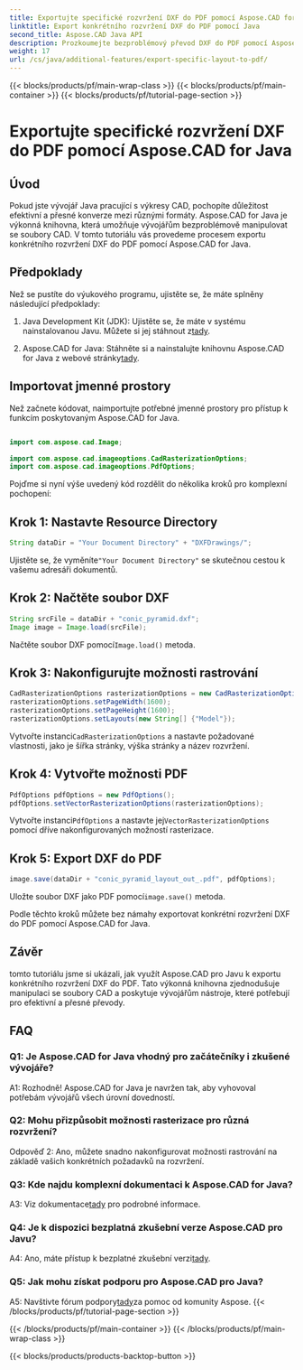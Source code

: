 ```yaml
---
title: Exportujte specifické rozvržení DXF do PDF pomocí Aspose.CAD for Java
linktitle: Export konkrétního rozvržení DXF do PDF pomocí Java
second_title: Aspose.CAD Java API
description: Prozkoumejte bezproblémový převod DXF do PDF pomocí Aspose.CAD pro Javu. Bez námahy exportujte konkrétní rozvržení s přesností.
weight: 17
url: /cs/java/additional-features/export-specific-layout-to-pdf/
---
```


{{< blocks/products/pf/main-wrap-class >}}
{{< blocks/products/pf/main-container >}}
{{< blocks/products/pf/tutorial-page-section >}}

# Exportujte specifické rozvržení DXF do PDF pomocí Aspose.CAD for Java

## Úvod

Pokud jste vývojář Java pracující s výkresy CAD, pochopíte důležitost efektivní a přesné konverze mezi různými formáty. Aspose.CAD for Java je výkonná knihovna, která umožňuje vývojářům bezproblémově manipulovat se soubory CAD. V tomto tutoriálu vás provedeme procesem exportu konkrétního rozvržení DXF do PDF pomocí Aspose.CAD for Java.

## Předpoklady

Než se pustíte do výukového programu, ujistěte se, že máte splněny následující předpoklady:

1. Java Development Kit (JDK): Ujistěte se, že máte v systému nainstalovanou Javu. Můžete si jej stáhnout z[tady](https://www.oracle.com/java/technologies/javase-downloads.html).

2.  Aspose.CAD for Java: Stáhněte si a nainstalujte knihovnu Aspose.CAD for Java z webové stránky[tady](https://releases.aspose.com/cad/java/).

## Importovat jmenné prostory

Než začnete kódovat, naimportujte potřebné jmenné prostory pro přístup k funkcím poskytovaným Aspose.CAD for Java.

```java

import com.aspose.cad.Image;

import com.aspose.cad.imageoptions.CadRasterizationOptions;
import com.aspose.cad.imageoptions.PdfOptions;
```

Pojďme si nyní výše uvedený kód rozdělit do několika kroků pro komplexní pochopení:

## Krok 1: Nastavte Resource Directory

```java
String dataDir = "Your Document Directory" + "DXFDrawings/";
```

 Ujistěte se, že vyměníte`"Your Document Directory"` se skutečnou cestou k vašemu adresáři dokumentů.

## Krok 2: Načtěte soubor DXF

```java
String srcFile = dataDir + "conic_pyramid.dxf";
Image image = Image.load(srcFile); 
```

 Načtěte soubor DXF pomocí`Image.load()` metoda.

## Krok 3: Nakonfigurujte možnosti rastrování

```java
CadRasterizationOptions rasterizationOptions = new CadRasterizationOptions();
rasterizationOptions.setPageWidth(1600);
rasterizationOptions.setPageHeight(1600);   
rasterizationOptions.setLayouts(new String[] {"Model"});
```

 Vytvořte instanci`CadRasterizationOptions` a nastavte požadované vlastnosti, jako je šířka stránky, výška stránky a název rozvržení.

## Krok 4: Vytvořte možnosti PDF

```java
PdfOptions pdfOptions = new PdfOptions();
pdfOptions.setVectorRasterizationOptions(rasterizationOptions);
```

 Vytvořte instanci`PdfOptions` a nastavte jej`VectorRasterizationOptions` pomocí dříve nakonfigurovaných možností rasterizace.

## Krok 5: Export DXF do PDF

```java
image.save(dataDir + "conic_pyramid_layout_out_.pdf", pdfOptions);
```

 Uložte soubor DXF jako PDF pomocí`image.save()` metoda.

Podle těchto kroků můžete bez námahy exportovat konkrétní rozvržení DXF do PDF pomocí Aspose.CAD for Java.

## Závěr

tomto tutoriálu jsme si ukázali, jak využít Aspose.CAD pro Javu k exportu konkrétního rozvržení DXF do PDF. Tato výkonná knihovna zjednodušuje manipulaci se soubory CAD a poskytuje vývojářům nástroje, které potřebují pro efektivní a přesné převody.

## FAQ

### Q1: Je Aspose.CAD for Java vhodný pro začátečníky i zkušené vývojáře?

A1: Rozhodně! Aspose.CAD for Java je navržen tak, aby vyhovoval potřebám vývojářů všech úrovní dovedností.

### Q2: Mohu přizpůsobit možnosti rasterizace pro různá rozvržení?

Odpověď 2: Ano, můžete snadno nakonfigurovat možnosti rastrování na základě vašich konkrétních požadavků na rozvržení.

### Q3: Kde najdu komplexní dokumentaci k Aspose.CAD for Java?

 A3: Viz dokumentace[tady](https://reference.aspose.com/cad/java/) pro podrobné informace.

### Q4: Je k dispozici bezplatná zkušební verze Aspose.CAD pro Javu?

 A4: Ano, máte přístup k bezplatné zkušební verzi[tady](https://releases.aspose.com/).

### Q5: Jak mohu získat podporu pro Aspose.CAD pro Java?

 A5: Navštivte fórum podpory[tady](https://forum.aspose.com/c/cad/19)za pomoc od komunity Aspose.
{{< /blocks/products/pf/tutorial-page-section >}}

{{< /blocks/products/pf/main-container >}}
{{< /blocks/products/pf/main-wrap-class >}}

{{< blocks/products/products-backtop-button >}}
